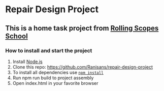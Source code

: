 # Repair Design Project

## This is a home task project from [Rolling Scopes School](https://rs.school)

### How to install and start the project

1. Install [Node.js](https://nodejs.org/en/download/)
2. Clone this repo: https://github.com/Ranisans/repair-design-project
3. To install all dependencies use [`npm install`](https://docs.npmjs.com/cli/install)
4. Run npm run build to project assembly
5. Open index.html in your favorite browser
